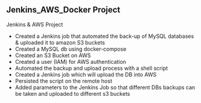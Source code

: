 ## Jenkins_AWS_Docker Project ##
Jenkins &amp; AWS Project

* Created a Jenkins job that automated the back-up of MySQL databases & uploaded it to amazon S3 buckets
* Created a MySQL db using docker-compose
* Created an S3 Bucket on AWS 
* Created a user (IAM) for AWS authentication 
* Automated the backup and upload process with a shell script 
* Created a Jenkins job which will upload the DB into AWS 
* Persisted the script on the remote host
* Added parameters to the Jenkins Job so that different DBs backups can be taken and uploaded to different s3 buckets


